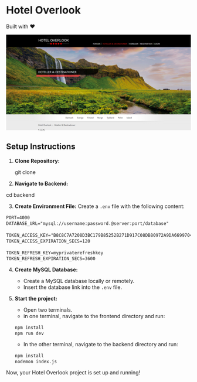 # Hotel Overlook

Built with ❤️

![Hotel Overlook](overlook-thumbnail.png)

## Setup Instructions

1. **Clone Repository:**

    git clone <repository-url>


2. **Navigate to Backend:**

cd backend


3. **Create Environment File:**
Create a `.env` file with the following content:
```env
PORT=4000
DATABASE_URL="mysql://username:password.@server:port/database"

TOKEN_ACCESS_KEY="B8C8C7A7208D3BC179B85252B271D917C08DB80972A9DA6699704576EE2C241B"
TOKEN_ACCESS_EXPIRATION_SECS=120

TOKEN_REFRESH_KEY=myprivaterefreshkey
TOKEN_REFRESH_EXPIRATION_SECS=3600
```

4. **Create MySQL Database:**
    - Create a MySQL database locally or remotely.
    - Insert the database link into the `.env` file.

5. **Start the project:**
    - Open two terminals.
    - in one terminal, navigate to the frontend directory and run: 
    ```
    npm install
    npm run dev
    ```
    - In the other terminal, navigate to the backend directory and run:
    ```
    npm install
    nodemon index.js
    ```

Now, your Hotel Overlook project is set up and running!